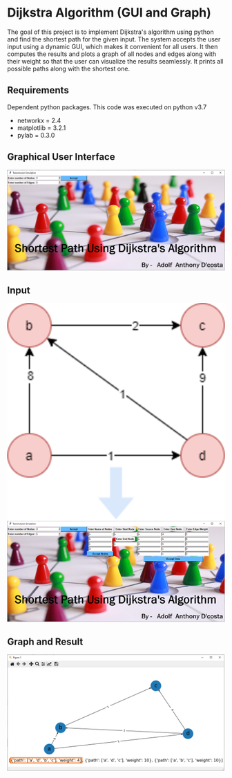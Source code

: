 # Dijkstra Algorithm (GUI and Graph)
The goal of this project is to implement Dijkstra's algorithm using python and find the shortest path for the given input. The system accepts the user input using a dynamic GUI, which makes it convenient for all users. It then computes the results and plots a graph of all nodes and edges along with their weight so that the user can visualize the results seamlessly. It prints all possible paths along with the shortest one.

## Requirements 

Dependent python packages. This code was executed on python v3.7

* networkx = 2.4
* matplotlib = 3.2.1
* pylab = 0.3.0

## Graphical User Interface

![GUI](https://github.com/adolfdcosta91/Dijkstra-Algorithm-GUI-And-Graph-Plot-/blob/master/GitHub/GUI.png)

## Input 

![Input](https://github.com/adolfdcosta91/Dijkstra-Algorithm-GUI-And-Graph-Plot-/blob/master/GitHub/imgonline-com-ua-twotoone-LjzbGNqqGLzxw6r.png)

## Graph and Result 

![Graph](https://github.com/adolfdcosta91/Dijkstra-Algorithm-GUI-And-Graph-Plot-/blob/master/GitHub/Result.png)
